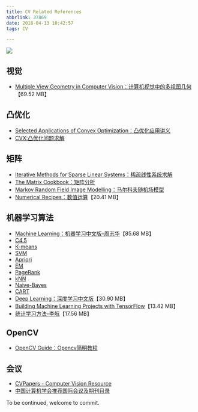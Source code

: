 ```yaml
---
title: CV Related References
abbrlink: 37869
date: 2018-04-13 10:42:57
tags: CV

---
```


![](https://qcloud.coding.net/u/vincentqin/p/blogResource/git/raw/master/cv-books/moono.jpg)

<!--more-->

## 视觉

- [Multiple View Geometry in Computer Vision：计算机视觉中的多视图几何](https://qcloud.coding.net/u/vincentqin/p/blogResource/git/raw/master/cv-books/Multiple_View_Geometry_in_Computer_Vision-cn.pdf)【69.52 MB】

## 凸优化
- [Selected Applications of Convex Optimization：凸优化应用讲义](https://qcloud.coding.net/u/vincentqin/p/blogResource/git/raw/master/cv-books/1.%20Selected%20Applications%20of%20Convex%20Optimization-Springer-Verlag%20Berlin%20Heidelberg%20%282015%29.pdf)
- [CVX:凸优化问题求解](http://p73slabes.bkt.clouddn.com/CVX.pdf)

## 矩阵
- [Iterative Methods for Sparse Linear Systems：稀疏线性系统求解](https://qcloud.coding.net/u/vincentqin/p/blogResource/git/raw/master/cv-books/2.%20Iterative%20Methods%20for%20Sparse%20Linear%20Systems.pdf)
- [The Matrix Cookbook：矩阵分析](https://qcloud.coding.net/u/vincentqin/p/blogResource/git/raw/master/cv-books/3.%20The%20Matrix%20Cookbook.pdf)
- [Markov Random Field Image Modelling：马尔科夫随机场模型](https://qcloud.coding.net/u/vincentqin/p/blogResource/git/raw/master/cv-books/MRF.pdf)
- [Numerical Recipes：数值运算](https://qcloud.coding.net/u/vincentqin/p/blogResource/git/raw/master/cv-books/numerical_recipes-3E.pdf)【20.41 MB】

## 机器学习算法

- [Machine Learning：机器学习中文版-周志华](https://qcloud.coding.net/u/vincentqin/p/blogResource/git/raw/master/cv-books/machine-learning.pdf)【85.68 MB】
- [C4.5](https://qcloud.coding.net/u/vincentqin/p/blogResource/git/raw/master/cv-books/1-C4.5.pdf)
- [K-means](https://qcloud.coding.net/u/vincentqin/p/blogResource/git/raw/master/cv-books/1-C4.5.pdf)
- [SVM](https://qcloud.coding.net/u/vincentqin/p/blogResource/git/raw/master/cv-books/3-SVM.pdf)
- [Apriori](https://qcloud.coding.net/u/vincentqin/p/blogResource/git/raw/master/cv-books/4-Apriori.pdf)
- [EM](https://qcloud.coding.net/u/vincentqin/p/blogResource/git/raw/master/cv-books/5-EM.pdf)
- [PageRank](https://qcloud.coding.net/u/vincentqin/p/blogResource/git/raw/master/cv-books/6-PageRank.pdf)
- [kNN](https://qcloud.coding.net/u/vincentqin/p/blogResource/git/raw/master/cv-books/8-kNN.pdf)
- [Naive-Bayes](https://qcloud.coding.net/u/vincentqin/p/blogResource/git/raw/master/cv-books/9-Naive-Bayes.pdf)
- [CART](https://qcloud.coding.net/u/vincentqin/p/blogResource/git/raw/master/cv-books/10-CART.pdf)
- [Deep Learning：深度学习中文版](https://qcloud.coding.net/u/vincentqin/p/blogResource/git/raw/master/cv-books/Deep%20Learning-Yoshua%20Bengio.pdf)【30.90 MB】
- [Building Machine Learning Projects with TensorFlow](https://qcloud.coding.net/u/vincentqin/p/blogResource/git/raw/master/cv-books/Building%20Machine%20Learning%20Projects%20with%20TensorFlow.pdf)【13.42 MB】
- [统计学习方法-李航](https://qcloud.coding.net/u/vincentqin/p/blogResource/git/raw/master/cv-books/statistical-learning-method.pdf)【17.56 MB】

## OpenCV

- [OpenCV Guide：Opencv简明教程](https://qcloud.coding.net/u/vincentqin/p/blogResource/git/raw/master/cv-books/OpenCV-Guide-Primer.pdf)

## 会议
- [CVPapers - Computer Vision Resource](http://www.cvpapers.com/)
- [中国计算机学会推荐国际会议及期刊目录](https://qcloud.coding.net/u/vincentqin/p/blogResource/git/raw/master/cv-books/ccf_conferences.pdf)

To be continued, welcome to commit.



